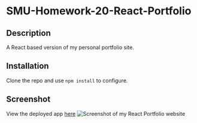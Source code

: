 # SMU-Homework-20-React-Portfolio

## Description

A React based version of my personal portfolio site.

## Installation

Clone the repo and use ```npm install``` to configure.

## Screenshot

View the deployed app [here](https://djfriar.github.io/SMU-Homework-20-React-Portfolio/)
![Screenshot of my React Portfolio website](AppScreenshot.jpg "SMU Homework 20 - React Portfolio")
